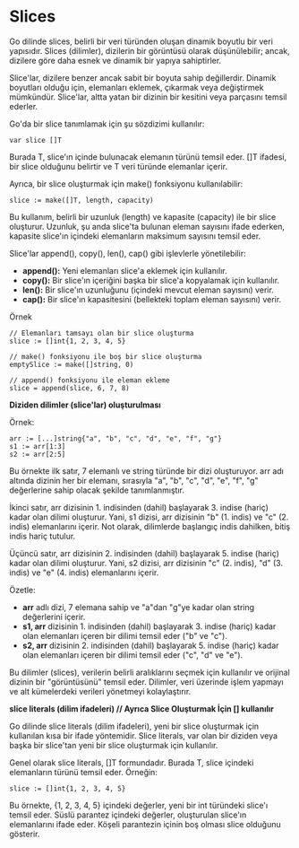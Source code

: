# Slices

Go dilinde slices, belirli bir veri türünden oluşan dinamik boyutlu bir veri yapısıdır. Slices (dilimler), dizilerin bir görüntüsü olarak düşünülebilir; ancak, dizilere göre daha esnek ve dinamik bir yapıya sahiptirler.

Slice'lar, dizilere benzer ancak sabit bir boyuta sahip değillerdir. Dinamik boyutları olduğu için, elemanları eklemek, çıkarmak veya değiştirmek mümkündür. Slice'lar, altta yatan bir dizinin bir kesitini veya parçasını temsil ederler.

Go'da bir slice tanımlamak için şu sözdizimi kullanılır:

```
var slice []T
```

Burada T, slice'ın içinde bulunacak elemanın türünü temsil eder. []T ifadesi, bir slice olduğunu belirtir ve T veri türünde elemanlar içerir.

Ayrıca, bir slice oluşturmak için make() fonksiyonu kullanılabilir:

```
slice := make([]T, length, capacity)
```

Bu kullanım, belirli bir uzunluk (length) ve kapasite (capacity) ile bir slice oluşturur. Uzunluk, şu anda slice'ta bulunan eleman sayısını ifade ederken, kapasite slice'ın içindeki elemanların maksimum sayısını temsil eder.

Slice'lar append(), copy(), len(), cap() gibi işlevlerle yönetilebilir:

- **append():** Yeni elemanları slice'a eklemek için kullanılır.
- **copy():** Bir slice'ın içeriğini başka bir slice'a kopyalamak için kullanılır.
- **len():** Bir slice'ın uzunluğunu (içindeki mevcut eleman sayısını) verir.
- **cap():** Bir slice'ın kapasitesini (bellekteki toplam eleman sayısını) verir.

Örnek

```
// Elemanları tamsayı olan bir slice oluşturma
slice := []int{1, 2, 3, 4, 5}

// make() fonksiyonu ile boş bir slice oluşturma
emptySlice := make([]string, 0)

// append() fonksiyonu ile eleman ekleme
slice = append(slice, 6, 7, 8)
```

**Diziden dilimler (slice'lar) oluşturulması**

Örnek:

```
arr := [...]string{"a", "b", "c", "d", "e", "f", "g"}
s1 := arr[1:3]
s2 := arr[2:5]
```

Bu örnekte ilk satır, 7 elemanlı ve string türünde bir dizi oluşturuyor. arr adı altında dizinin her bir elemanı, sırasıyla "a", "b", "c", "d", "e", "f", "g" değerlerine sahip olacak şekilde tanımlanmıştır.

İkinci satır, arr dizisinin 1. indisinden (dahil) başlayarak 3. indise (hariç) kadar olan dilimi oluşturur. Yani, s1 dizisi, arr dizisinin "b" (1. indis) ve "c" (2. indis) elemanlarını içerir. Not olarak, dilimlerde başlangıç indis dahilken, bitiş indis hariç tutulur.

Üçüncü satır, arr dizisinin 2. indisinden (dahil) başlayarak 5. indise (hariç) kadar olan dilimi oluşturur. Yani, s2 dizisi, arr dizisinin "c" (2. indis), "d" (3. indis) ve "e" (4. indis) elemanlarını içerir.

Özetle:

- **arr** adlı dizi, 7 elemana sahip ve "a"dan "g"ye kadar olan string değerlerini içerir.
- **s1, arr** dizisinin 1. indisinden (dahil) başlayarak 3. indise (hariç) kadar olan elemanları içeren bir dilimi temsil eder ("b" ve "c").
- **s2, arr** dizisinin 2. indisinden (dahil) başlayarak 5. indise (hariç) kadar olan elemanları içeren bir dilimi temsil eder ("c", "d" ve "e").

Bu dilimler (slices), verilerin belirli aralıklarını seçmek için kullanılır ve orijinal dizinin bir "görüntüsünü" temsil eder. Dilimler, veri üzerinde işlem yapmayı ve alt kümelerdeki verileri yönetmeyi kolaylaştırır.

**slice literals (dilim ifadeleri) // Ayrıca Slice Oluşturmak İçin [] kullanılır**

Go dilinde slice literals (dilim ifadeleri), yeni bir slice oluşturmak için kullanılan kısa bir ifade yöntemidir. Slice literals, var olan bir diziden veya başka bir slice'tan yeni bir slice oluşturmak için kullanılır.

Genel olarak slice literals, []T formundadır. Burada T, slice içindeki elemanların türünü temsil eder. Örneğin:

```
slice := []int{1, 2, 3, 4, 5}
```

Bu örnekte, {1, 2, 3, 4, 5} içindeki değerler, yeni bir int türündeki slice'ı temsil eder. Süslü parantez içindeki değerler, oluşturulan slice'ın elemanlarını ifade eder. Köşeli parantezin içinin boş olması slice olduğunu gösterir.